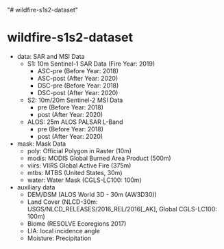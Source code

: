 "# wildfire-s1s2-dataset" 

# wildfire-s1s2-dataset
- data: SAR and MSI Data
    - S1: 10m Sentinel-1 SAR Data (Fire Year: 2019)
        - ASC-pre (Before Year: 2018)
        - ASC-post (After Year: 2020)
        - DSC-pre (Before Year: 2018)
        - DSC-post (After Year: 2020)
    - S2: 10m/20m Sentinel-2 MSI Data
        - pre (Before Year: 2018)
        - post (After Year: 2020)
    - ALOS: 25m ALOS PALSAR L-Band
        - pre (Before Year: 2018)
        - post (After Year: 2020)
- mask: Mask Data
    - poly: Official Polygon in Raster (10m)
    - modis: MODIS Global Burned Area Product (500m)
    - viirs: VIIRS Global Active Fire (375m)
    - mtbs: MTBS (United States, 30m) 
    - water: Water Mask (CGLS-LC100: 100m)
- auxiliary data
    - DEM/DSM (ALOS World 3D - 30m (AW3D30))
    - Land Cover (NLCD-30m: USGS/NLCD_RELEASES/2016_REL/2016[_AK], Global CGLS-LC100: 100m)
    - Biome (RESOLVE Ecoregions 2017)
    - LIA: local incidence angle
    - Moisture: Precipitation
